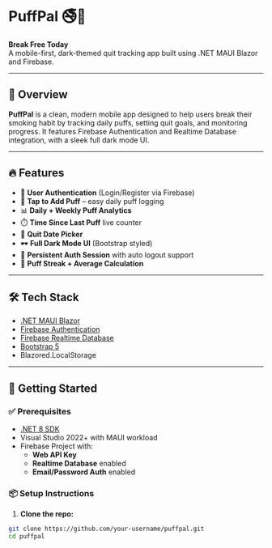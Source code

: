# PuffPal 🚭📱  
**Break Free Today**  
A mobile-first, dark-themed quit tracking app built using .NET MAUI Blazor and Firebase.

---

## 📱 Overview

**PuffPal** is a clean, modern mobile app designed to help users break their smoking habit by tracking daily puffs, setting quit goals, and monitoring progress. It features Firebase Authentication and Realtime Database integration, with a sleek full dark mode UI.

---

## 🔥 Features

- 🔐 **User Authentication** (Login/Register via Firebase)
- 🚬 **Tap to Add Puff** – easy daily puff logging
- 📊 **Daily + Weekly Puff Analytics**
- ⏱️ **Time Since Last Puff** live counter
- 📅 **Quit Date Picker**
- 🕶️ **Full Dark Mode UI** (Bootstrap styled)
- 🔄 **Persistent Auth Session** with auto logout support
- 🧮 **Puff Streak + Average Calculation**

---

## 🛠️ Tech Stack

- [.NET MAUI Blazor](https://learn.microsoft.com/en-us/dotnet/maui/)
- [Firebase Authentication](https://firebase.google.com/docs/auth)
- [Firebase Realtime Database](https://firebase.google.com/docs/database)
- [Bootstrap 5](https://getbootstrap.com/)
- Blazored.LocalStorage

---

## 🚀 Getting Started

### ✅ Prerequisites

- [.NET 8 SDK](https://dotnet.microsoft.com/en-us/download)
- Visual Studio 2022+ with MAUI workload
- Firebase Project with:
  - **Web API Key**
  - **Realtime Database** enabled
  - **Email/Password Auth** enabled

### 📦 Setup Instructions

1. **Clone the repo:**

```bash
git clone https://github.com/your-username/puffpal.git
cd puffpal
